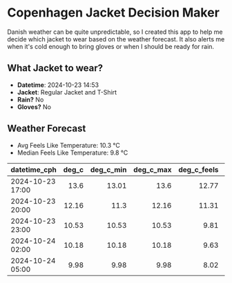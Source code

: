 
# Copenhagen Jacket Decision Maker

Danish weather can be quite unpredictable, so I created this app to help me decide which jacket to wear based on the weather forecast. 
It also alerts me when it's cold enough to bring gloves or when I should be ready for rain.

## What Jacket to wear?

- **Datetime**: 2024-10-23 14:53
- **Jacket**: Regular Jacket and T-Shirt
- **Rain?** No
- **Gloves?** No

## Weather Forecast
- Avg Feels Like Temperature: 10.3 °C
- Median Feels Like Temperature: 9.8 °C

| datetime_cph     |   deg_c |   deg_c_min |   deg_c_max |   deg_c_feels | weather   | wind   | rain   |
|:-----------------|--------:|------------:|------------:|--------------:|:----------|:-------|:-------|
| 2024-10-23 17:00 |   13.6  |       13.01 |       13.6  |         12.77 | Clouds    | Low    | None   |
| 2024-10-23 20:00 |   12.16 |       11.3  |       12.16 |         11.31 | Clouds    | Low    | None   |
| 2024-10-23 23:00 |   10.53 |       10.53 |       10.53 |          9.81 | Clouds    | Low    | None   |
| 2024-10-24 02:00 |   10.18 |       10.18 |       10.18 |          9.63 | Clouds    | Low    | None   |
| 2024-10-24 05:00 |    9.98 |        9.98 |        9.98 |          8.02 | Clouds    | Low    | None   |
        